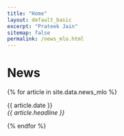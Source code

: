 ```yaml
---
title: "Home"
layout: default_basic
excerpt: "Prateek Jain"
sitemap: false
permalink: /news_mlo.html
---
```


# News

{% for article in site.data.news_mlo %}
<p>{{ article.date }} <br>
<em>{{ article.headline }}</em></p>
{% endfor %}
